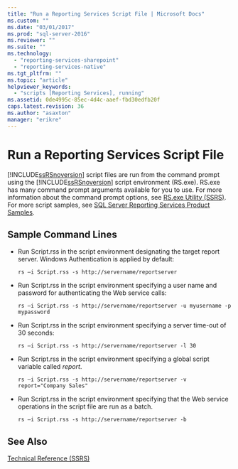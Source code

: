 ```yaml
---
title: "Run a Reporting Services Script File | Microsoft Docs"
ms.custom: ""
ms.date: "03/01/2017"
ms.prod: "sql-server-2016"
ms.reviewer: ""
ms.suite: ""
ms.technology: 
  - "reporting-services-sharepoint"
  - "reporting-services-native"
ms.tgt_pltfrm: ""
ms.topic: "article"
helpviewer_keywords: 
  - "scripts [Reporting Services], running"
ms.assetid: 0de4995c-85ec-4d4c-aaef-fbd30edfb20f
caps.latest.revision: 36
ms.author: "asaxton"
manager: "erikre"
---
```

# Run a Reporting Services Script File
  [!INCLUDE[ssRSnoversion](../../a9notintoc/includes/ssrsnoversion-md.md)] script files are run from the command prompt using the [!INCLUDE[ssRSnoversion](../../a9notintoc/includes/ssrsnoversion-md.md)] script environment (RS.exe). RS.exe has many command prompt arguments available for you to use. For more information about the command prompt options, see [RS.exe Utility &#40;SSRS&#41;](../../reporting-services/tools/rs.exe-utility-ssrs.md). For more script samples, see [SQL Server Reporting Services Product Samples](http://go.microsoft.com/fwlink/?LinkId=177889).  
  
## Sample Command Lines  
  
-   Run Script.rss in the script environment designating the target report server. Windows Authentication is applied by default:  
  
    ```  
    rs –i Script.rss -s http://servername/reportserver  
    ```  
  
-   Run Script.rss in the script environment specifying a user name and password for authenticating the Web service calls:  
  
    ```  
    rs –i Script.rss -s http://servername/reportserver -u myusername -p mypassword  
    ```  
  
-   Run Script.rss in the script environment specifying a server time-out of 30 seconds:  
  
    ```  
    rs –i Script.rss -s http://servername/reportserver -l 30  
    ```  
  
-   Run Script.rss in the script environment specifying a global script variable called *report*.  
  
    ```  
    rs –i Script.rss -s http://servername/reportserver -v report="Company Sales"  
    ```  
  
-   Run Script.rss in the script environment specifying that the Web service operations in the script file are run as a batch.  
  
    ```  
    rs –i Script.rss -s http://servername/reportserver -b  
    ```  
  
## See Also  
 [Technical Reference &#40;SSRS&#41;](../../reporting-services/technical-reference-ssrs.md)  
  
  